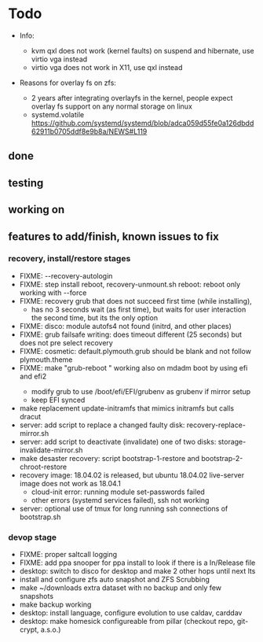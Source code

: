 # Todo

+ Info:
    + kvm qxl does not work (kernel faults) on suspend and hibernate, use virtio vga instead
    + virtio vga does not work in X11, use qxl instead

+ Reasons for overlay fs on zfs:
    + 2 years after integrating overlayfs in the kernel, people expect overlay fs support on any normal storage on linux
    + systemd.volatile https://github.com/systemd/systemd/blob/adca059d55fe0a126dbdd62911b0705ddf8e9b8a/NEWS#L119

## done

## testing

## working on

## features to add/finish, known issues to fix

### recovery, install/restore stages
+ FIXME: --recovery-autologin
+ FIXME: step install reboot, recovery-unmount.sh reboot: reboot only working with --force
+ FIXME: recovery grub that does not succeed first time (while installing),
    + has no 3 seconds wait (as first time), but waits for user interaction the second time, but its the only option
+ FIXME: disco: module autofs4 not found (initrd, and other places)
+ FIXME: grub failsafe writing: does timeout different (25 seconds) but does not pre select recovery
+ FIXME: cosmetic: default.plymouth.grub should be blank and not follow plymouth.theme
+ FIXME: make "grub-reboot <entry>" working also on mdadm boot by using efi and efi2
    + modify grub to use /boot/efi/EFI/grubenv as grubenv if mirror setup
    + keep EFI synced
+ make replacement update-initramfs that mimics initramfs but calls dracut
+ server: add script to replace a changed faulty disk: recovery-replace-mirror.sh
+ server: add script to deactivate (invalidate) one of two disks: storage-invalidate-mirror.sh
+ make desaster recovery: script bootstrap-1-restore and bootstrap-2-chroot-restore
+ recovery image: 18.04.02 is released, but ubuntu 18.04.02 live-server image does not work as 18.04.1
    + cloud-init error: running module set-passwords failed
    + other errors (systemd services failed), ssh not working
+ server: optional use of tmux for long running ssh connections of bootstrap.sh

### devop stage
+ FIXME: proper saltcall logging
+ FIXME: add ppa snooper for ppa install to look if there is a In/Release file
+ desktop: switch to disco for desktop and make 2 other hops until next lts
+ install and configure zfs auto snapshot and ZFS Scrubbing
+ make ~/downloads extra dataset with no backup and only few snapshots
+ make backup working
+ desktop: install language, configure evolution to use caldav, carddav
+ desktop: make homesick configureable from pillar (checkout repo, git-crypt, a.s.o.)
